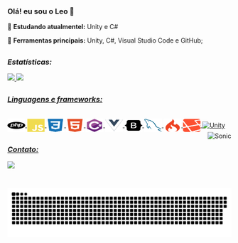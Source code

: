 ### Olá! eu sou o Leo 👋
🌱 **Estudando atualmentel:** Unity e C#

:school_satchel: **Ferramentas principais:** Unity, C#, Visual Studio Code e GitHub;
  
  ##
  
### *Estatísticas:*
 <div>
  <a href="https://github.com/LeoFeitosa">
  <img height="180em" src="https://github-readme-stats.vercel.app/api?username=LeoFeitosa&show_icons=true&theme=tokyonight&include_all_commits=true&count_private=true"/>
  <img height="180em" src="https://github-readme-stats.vercel.app/api/top-langs/?username=LeoFeitosa&layout=compact&langs_count=8&theme=tokyonight"/>
</div>
  
  ##
 
### *Linguagens e frameworks:*
<div style="display: inline_block"><br>
  <img align="center" alt="PHP" height="30" width="40" src="https://github.com/devicons/devicon/blob/master/icons/php/php-plain.svg">
  <img align="center" alt="Js" height="30" width="40" src="https://raw.githubusercontent.com/devicons/devicon/master/icons/javascript/javascript-plain.svg">
  <img align="center" alt="CSS" height="30" width="40" src="https://github.com/devicons/devicon/blob/master/icons/css3/css3-plain.svg">
  <img align="center" alt="HTML5" height="30" width="40" src="https://github.com/devicons/devicon/blob/master/icons/html5/html5-plain.svg">
  <img align="center" alt="Csharp" height="30" width="40" src="https://raw.githubusercontent.com/devicons/devicon/master/icons/csharp/csharp-original.svg">
  <img align="center" alt="VueJs" height="30" width="40" src="https://github.com/devicons/devicon/blob/master/icons/vuejs/vuejs-plain.svg">
  <img align="center" alt="Bootstrap" height="30" width="40" src="https://github.com/devicons/devicon/blob/master/icons/bootstrap/bootstrap-plain.svg">
  <img align="center" alt="MySQL" height="30" width="40" src="https://github.com/devicons/devicon/blob/master/icons/mysql/mysql-plain.svg">
  <img align="center" alt="Codeigniter" height="30" width="40" src="https://github.com/devicons/devicon/blob/master/icons/codeigniter/codeigniter-plain.svg"> 
  <img align="center" alt="Laravel" height="30" width="40" src="https://github.com/devicons/devicon/blob/master/icons/laravel/laravel-plain.svg"> 
  <img align="center" alt="Unity" height="30" width="40" src="https://cdn.worldvectorlogo.com/logos/unity-69.svg">  
  <img align="right" alt="Sonic" height="126" src="http://pa1.narvii.com/7204/52eb125b50f616c49174f56e693c5168632bac92r1-205-210_00.gif"> 
</div>
  
  ##
  
### *Contato:*
<div>
  <a href="https://www.linkedin.com/in/leonardo-feitosa" target="_blank"><img src="https://img.shields.io/badge/-LinkedIn-%230077B5?style=for-the-badge&logo=linkedin&logoColor=white" target="_blank"></a> 
 
  ![Snake animation](https://github.com/LeoFeitosa/LeoFeitosa/blob/output/github-contribution-grid-snake.svg)
 
</div>
<!--
**LeoFeitosa/LeoFeitosa** is a ✨ _special_ ✨ repository because its `README.md` (this file) appears on your GitHub profile.

Here are some ideas to get you started:

- 🔭 I’m currently working on ...
- 🌱 I’m currently learning ...
- 👯 I’m looking to collaborate on ...
- 🤔 I’m looking for help with ...
- 💬 Ask me about ...
- 📫 How to reach me: ...
- 😄 Pronouns: ...
- ⚡ Fun fact: ...
-->

